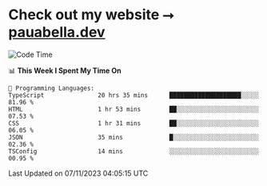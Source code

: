# Check out my website ⭢ [pauabella.dev](https://pauabella.dev)

<!--START_SECTION:waka-->
![Code Time](http://img.shields.io/badge/Code%20Time-2%2C647%20hrs%202%20mins-blue)

📊 **This Week I Spent My Time On** 

```text
💬 Programming Languages: 
TypeScript               20 hrs 35 mins      ████████████████████░░░░░   81.96 % 
HTML                     1 hr 53 mins        ██░░░░░░░░░░░░░░░░░░░░░░░   07.53 % 
CSS                      1 hr 31 mins        ██░░░░░░░░░░░░░░░░░░░░░░░   06.05 % 
JSON                     35 mins             █░░░░░░░░░░░░░░░░░░░░░░░░   02.36 % 
TSConfig                 14 mins             ░░░░░░░░░░░░░░░░░░░░░░░░░   00.95 % 
```


 Last Updated on 07/11/2023 04:05:15 UTC
<!--END_SECTION:waka-->

